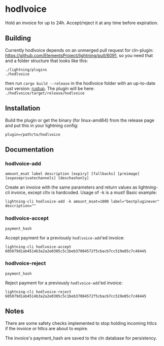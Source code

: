 # hodlvoice
Hold an invoice for up to 24h. Accept/reject it at any time before expiration.

## Building
Currently hodlvoice depends on an unmerged pull request for cln-plugin: https://github.com/ElementsProject/lightning/pull/6091, so you need that and a folder structure that looks like this:
```
./lightning/plugins
./hodlvoice
```
then run `cargo build --release` in the hodlvoice folder with an up-to-date rust version: [rustup](https://rustup.rs/). The plugin will be here: `./hodlvoice/target/release/hodlvoice`

## Installation
Build the plugin or get the binary (for linux-amd64) from the release page and 
put this in your lightning config:
```
plugin=/path/to/hodlvoice
```

## Documentation
### hodlvoice-add
`amount_msat label description [expiry] [fallbacks] [preimage] [exposeprivatechannels] [deschashonly]`

Create an invoice with the same parameters and return values as lightning-cli invoice, except cltv is hardcoded. Usage of -k is a must!
Basic example:
```
lightning-cli hodlvoice-add -k amount_msat=1000 label="bestpluginever" description=""
```

### hodlvoice-accept
`payment_hash`

Accept payment for a previously `hodlvoice-add`'ed invoice:
```
lightning-cli hodlvoice-accept 605079d1ab4514b3a2a2e0305c5c1beb37084572f5cbacb7cc519e05c7c48445
```

### hodlvoice-reject
`payment_hash`

Reject payment for a previously `hodlvoice-add`'ed invoice:
```
lightning-cli hodlvoice-reject 605079d1ab4514b3a2a2e0305c5c1beb37084572f5cbacb7cc519e05c7c48445
```

## Notes
There are some safety checks implemented to stop holding incoming htlcs if the invoice or htlcs are about to expire.

The invoice's payment_hash are saved to the cln database for persistency.
